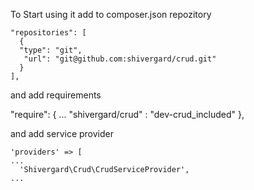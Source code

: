 To Start using it add to composer.json repozitory

    "repositories": [
      {
      "type": "git",
       "url": "git@github.com:shivergard/crud.git"
      }
    ],

and add requirements

  "require": {
    ...
        "shivergard/crud" : "dev-crud_included" 
    },

and add service provider

    'providers' => [
    ...
      'Shivergard\Crud\CrudServiceProvider',
    ...